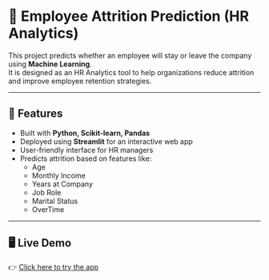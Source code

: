 
# 💼 Employee Attrition Prediction (HR Analytics)

This project predicts whether an employee will stay or leave the company using **Machine Learning**.  
It is designed as an HR Analytics tool to help organizations reduce attrition and improve employee retention strategies.

---

## 🚀 Features
- Built with **Python, Scikit-learn, Pandas**
- Deployed using **Streamlit** for an interactive web app
- User-friendly interface for HR managers
- Predicts attrition based on features like:
  - Age  
  - Monthly Income  
  - Years at Company  
  - Job Role  
  - Marital Status  
  - OverTime  

---

## 🖥️ Live Demo
👉 [Click here to try the app](https://your-username-hranalytics.streamlit.app)  

